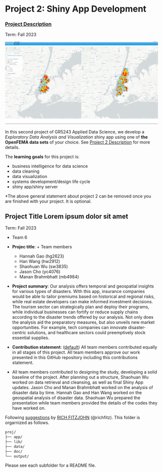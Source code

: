 # Project 2: Shiny App Development

### [Project Description](doc/project2_desc.md)

Term: Fall 2023

![screenshot](doc/figs/map.jpg)

In this second project of GR5243 Applied Data Science, we develop a *Exploratory Data Analysis and Visualization* shiny app using one of **the OpenFEMA data sets** of your choice. See [Project 2 Description](doc/project2_desc.md) for more details.  

The **learning goals** for this project is:

- business intelligence for data science
- data cleaning
- data visualization
- systems development/design life cycle
- shiny app/shiny server

*The above general statement about project 2 can be removed once you are finished with your project. It is optional.

## Project Title Lorem ipsum dolor sit amet
Term: Fall 2023

+ Team 6
+ **Projec title**: + Team members
	+ Hannah Gao (hg2623)
	+ Han Wang (hw2912)
	+ Shaohuan Wu (sw3835)
	+ Jason Cho (yc4076)
	+ Manan Brahmbhatt (mb4984)

+ **Project summary**: Our analysis offers temporal and geospatial insights for various types of disasters. With this app, insurance companies would be able to tailor premiums based on historical and regional risks, while real estate developers can make informed investment decisions. The tourism sector can strategically plan and deploy their programs, while individual businesses can fortify or reduce supply chains according to the disaster trends offered by our analysis. Not only does the analysis aid the preparatory measures, but also unveils new market opportunities. For example, tech companies can innovate disaster-centric solutions, and healthcare sectors could preemptively stock essential supplies.

+ **Contribution statement**: ([default](doc/a_note_on_contributions.md)) All team members contributed equally in all stages of this project. All team members approve our work presented in this GitHub repository including this contributions statement.
+ All team members contributed to designing the study, developing a solid baseline of the project. After planning out a structure, Shaohuan Wu worked on data retrieval and cleansing, as well as final Shiny App updates. Jason Cho and Manan Brahmbhatt worked on the analysis of disaster data by time. Hannah Gao and Han Wang worked on the geospatial analysis of disaster data. Shaohuan Wu prepared the presentation while team members provided the details of the codes they have worked on.

Following [suggestions](http://nicercode.github.io/blog/2013-04-05-projects/) by [RICH FITZJOHN](http://nicercode.github.io/about/#Team) (@richfitz). This folder is orgarnized as follows.

```
proj/
├── app/
├── lib/
├── data/
├── doc/
└── output/
```

Please see each subfolder for a README file.

